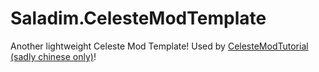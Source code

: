 # Saladim.CelesteModTemplate

Another lightweight Celeste Mod Template! Used by [CelesteModTutorial (sadly chinese only)](https://celestemod.saplonily.link)!